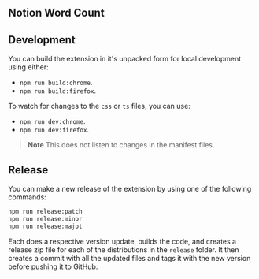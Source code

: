 ## Notion Word Count

## Development

You can build the extension in it's unpacked form for local development using either:
* `npm run build:chrome`.
* `npm run build:firefox`.

To watch for changes to the `css` or `ts` files, you can use:
* `npm run dev:chrome`.
* `npm run dev:firefox`.
> **Note**
> This does not listen to changes in the manifest files.

## Release

You can make a new release of the extension by using one of the following commands:
```sh
npm run release:patch
npm run release:minor
npm run release:majot
```

Each does a respective version update, builds the code, and creates a release zip file for each of the distributions in the `release` folder. It then creates a commit with all the updated files and tags it with the new version before pushing it to GitHub.
